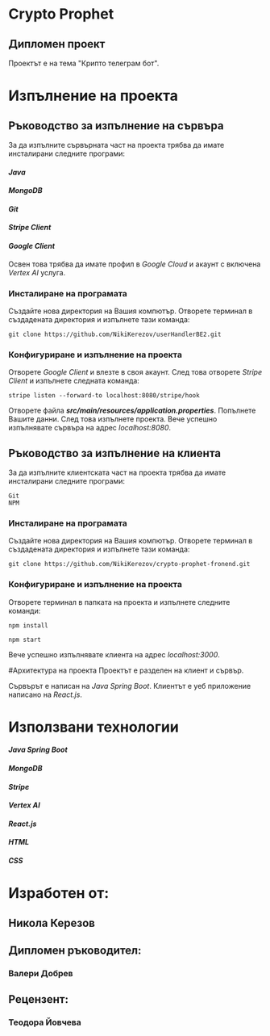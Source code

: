 # Crypto Prophet
## Дипломен проект
Проектът е на тема "Крипто телеграм бот".
# Изпълнение на проекта
## Ръководство за изпълнение на сървъра
За да изпълните сървърната част на проекта трябва да имате инсталирани следните програми: 

#### _Java_
#### _MongoDB_
#### _Git_
#### _Stripe Client_
#### _Google Client_

Освен това трябва да имате профил в _Google Cloud_ и акаунт с включена _Vertex AI_ услуга. 
### Инсталиране на програмата
Създайте нова директория на Вашия компютър. Отворете терминал в създадената директория и изпълнете тази команда:
```
git clone https://github.com/NikiKerezov/userHandlerBE2.git
```
### Конфигуриране и изпълнение на проекта
Отворете _Google Client_ и влезте в своя акаунт. След това отворете _Stripe Client_ и изпълнете следната команда:
```
stripe listen --forward-to localhost:8080/stripe/hook
```
Отворете файла **_src/main/resources/application.properties_**. Попълнете Вашите данни. След това изпълнете проекта. Вече успешно изпълнявате сървъра на адрес _localhost:8080_.
	

## Ръководство за изпълнение на клиента
За да изпълните клиентската част на проекта трябва да имате инсталирани следните програми: 
```
Git
NPM
```
### Инсталиране на програмата
Създайте нова директория на Вашия компютър. Отворете терминал в създадената директория и изпълнете тази команда:
```
git clone https://github.com/NikiKerezov/crypto-prophet-fronend.git
```
### Конфигуриране и изпълнение на проекта
Отворете терминал в папката на проекта и изпълнете следните команди:
```
npm install
```
```
npm start
```

Вече успешно изпълнявате клиента на адрес _localhost:3000_.

#Архитектура на проекта
Проектът е разделен на клиент и сървър.

Сървърът е написан на _Java Spring Boot_.
Клиентът е уеб приложение написано на _React.js_.

# Използвани технологии
#### _Java Spring Boot_
#### _MongoDB_
#### _Stripe_
#### _Vertex AI_
#### _React.js_
#### _HTML_
#### _CSS_

# Изработен от:
## Никола Керезов
## Дипломен ръководител:
### Валери Добрев
## Рецензент: 
### Теодора Йовчева
